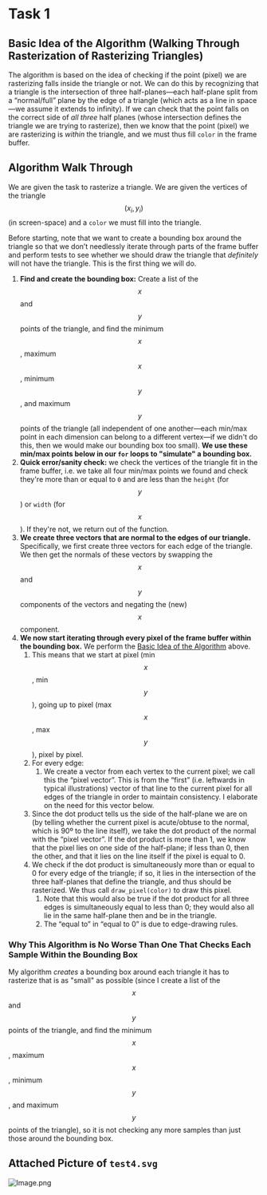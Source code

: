 # Task 1

## Basic Idea of the Algorithm (Walking Through Rasterization of Rasterizing Triangles)

The algorithm is based on the idea of checking if the point (pixel) we are rasterizing falls inside the triangle or not. We can do this by recognizing that a triangle is the intersection of three half-planes—each half-plane split from a “normal/full” plane by the edge of a triangle (which acts as a line in space—we assume it extends to infinity). If we can check that the point falls on the correct side of *all three* half planes (whose intersection defines the triangle we are trying to rasterize), then we know that the point (pixel) we are rasterizing is *within* the triangle, and we must thus fill `color` in the frame buffer.

## Algorithm Walk Through

We are given the task to rasterize a triangle. We are given the vertices of the triangle $$(x_i, y_i)$$ (in screen-space) and a `color` we must fill into the triangle.

Before starting, note that we want to create a bounding box around the triangle so that we don’t needlessly iterate through parts of the frame buffer and perform tests to see whether we should draw the triangle that *definitely* will not have the triangle. This is the first thing we will do.

1. **Find and create the bounding box:** Create a list of the $$x$$ and $$y$$ points of the triangle, and find the minimum $$x$$, maximum $$x$$, minimum $$y$$, and maximum $$y$$ points of the triangle (all independent of one another—each min/max point in each dimension can belong to a different vertex—if we didn't do this, then we would make our bounding box too small). **We use these min/max points below in our `for` loops to "simulate" a bounding box.**
2. **Quick error/sanity check:** we check the vertices of the triangle fit in the frame buffer, i.e. we take all four min/max points we found and check they're more than or equal to `0` and are less than the `height` (for $$y$$) or `width` (for $$x$$). If they're not, we return out of the function.
3. **We create three vectors that are normal to the edges of our triangle.** Specifically, we first create three vectors for each edge of the triangle. We then get the normals of these vectors  by swapping the $$x$$ and $$y$$ components of the vectors and negating the (new) $$x$$ component.
4. **We now start iterating through every pixel of the frame buffer within the bounding box.** We perform the [Basic Idea of the Algorithm](craftdocs://open?blockId=29B500BF-E8DE-496C-B2AC-9F9C7E2CF263&spaceId=067f573b-b0da-d02e-e3ba-486aa57dc31a) above.
   1. This means that we start at pixel (min $$x$$, min $$y$$), going up to pixel (max $$x$$, max $$y$$), pixel by pixel.
   2. For every edge:
      1. We create a vector from each vertex to the current pixel; we call this the “pixel vector”. This is from the “first” (i.e. leftwards in typical illustrations) vector of that line to the current pixel for all edges of the triangle in order to maintain consistency. I elaborate on the need for this vector below.
   3. Since the dot product tells us the side of the half-plane we are on (by telling whether the current pixel is acute/obtuse to the normal, which is 90º to the line itself), we take the dot product of the normal with the “pixel vector”. If the dot product is more than 1, we know that the pixel lies on one side of the half-plane; if less than 0, then the other, and that it lies on the line itself if the pixel is equal to 0.
   4. We check if the dot product is simultaneously more than or equal to 0 for every edge of the triangle; if so, it lies in the intersection of the three half-planes that define the triangle, and thus should be rasterized. We thus call `draw_pixel(color)` to draw this pixel.
      1. Note that this would also be true if the dot product for all three edges is simultaneously equal to less than 0; they would also all lie in the same half-plane then and be in the triangle.
      2. The “equal to” in “equal to 0” is due to edge-drawing rules.

### Why This Algorithm is No Worse Than One That Checks Each Sample Within the Bounding Box

My algorithm *creates* a bounding box around each triangle it has to rasterize that is as "small" as possible (since I create a list of the $$x$$ and $$y$$ points of the triangle, and find the minimum $$x$$, maximum $$x$$, minimum $$y$$, and maximum $$y$$ points of the triangle), so it is not checking any more samples than just those around the bounding box.

## Attached Picture of `test4.svg`

![Image.png](https://res.craft.do/user/full/067f573b-b0da-d02e-e3ba-486aa57dc31a/doc/781E0B2D-7CD5-42E1-8684-6E1B074183E1/CB84B1DA-8D40-41B8-9E1C-77AEBFD0D9D7_2/unguLQpAi2qRgxk2zmeoZnzCMG5yp5wtg1iL9gfa5nwz/Image.png)

